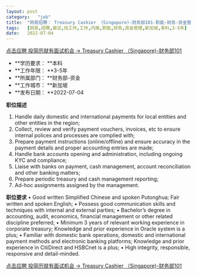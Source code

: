 ```yaml
---
layout:	post
category:	"job"
title:	"网易招聘： Treasury Cashier （Singapore)-财务部101-职能-财务-资金管理-新加坡本科3-5年"
tags:	[网易,招聘,面试,找工作,工作,内推,职能,财务,资金管理,新加坡,本科,3-5年]
date:	2022-07-04
---
```


[点击应聘 投简历就有面试机会 ->  Treasury Cashier （Singapore)-财务部101](http://mobile.bole.netease.com/bole/boleDetail?id=40608&employeeId=346f03c3cda5f04c&key=all)



- **学历要求： **本科
- **工作年限： **3-5年
- **所属部门： **财务部-资金
- **工作城市： **新加坡
- **发布日期： **2022-07-04



**职位描述**
1.	Handle daily domestic and international payments for local entities and other entities in the region;
2.	Collect, review and verify payment vouchers, invoices, etc to ensure internal polices and processes are complied with;
3.	Prepare payment instructions (online/offline) and ensure accuracy in the payment details and proper accounting entries are made;
4.	Handle bank accounts opening and administration, including ongoing KYC and compliance;
5.	Liaise with banks on payment, cash management, account reconciliation and other banking matters;
6.	Prepare periodic treasury and cash management reporting;
7.	Ad-hoc assignments assigned by the management.




**职位要求**
•	Good written Simplified Chinese and spoken Putonghua; Fair written and spoken English;
•	Possess good communication skills and techniques with internal and external parties;
•	Bachelor’s degree in accounting, audit, economics, financial management or other related discipline preferred;
•	Minimum 3 years of relevant working experience in corporate treasury; Knowledge and prior experience in Oracle system is a plus;
•	Familiar with domestic bank operations, domestic and international payment methods and electronic banking platforms; Knowledge and prior experience in CitiDirect and HSBCnet is a plus;
•	High integrity, responsible, responsive and detail-minded.



[点击应聘 投简历就有面试机会 ->  Treasury Cashier （Singapore)-财务部101](http://mobile.bole.netease.com/bole/boleDetail?id=40608&employeeId=346f03c3cda5f04c&key=all)